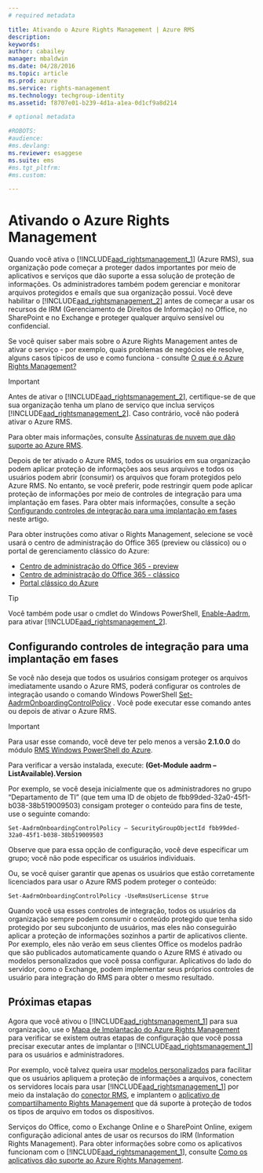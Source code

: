 ```yaml
---
# required metadata

title: Ativando o Azure Rights Management | Azure RMS
description:
keywords:
author: cabailey
manager: mbaldwin
ms.date: 04/28/2016
ms.topic: article
ms.prod: azure
ms.service: rights-management
ms.technology: techgroup-identity
ms.assetid: f8707e01-b239-4d1a-a1ea-0d1cf9a8d214

# optional metadata

#ROBOTS:
#audience:
#ms.devlang:
ms.reviewer: esaggese
ms.suite: ems
#ms.tgt_pltfrm:
#ms.custom:

---
```


# Ativando o Azure Rights Management
Quando você ativa o [!INCLUDE[aad_rightsmanagement_1](../includes/aad_rightsmanagement_1_md.md)] (Azure RMS), sua organização pode começar a proteger dados importantes por meio de aplicativos e serviços que dão suporte a essa solução de proteção de informações. Os administradores também podem gerenciar e monitorar arquivos protegidos e emails que sua organização possui. Você deve habilitar o [!INCLUDE[aad_rightsmanagement_2](../includes/aad_rightsmanagement_2_md.md)] antes de começar a usar os recursos de IRM (Gerenciamento de Direitos de Informação) no Office, no SharePoint e no Exchange e proteger qualquer arquivo sensível ou confidencial.

Se você quiser saber mais sobre o Azure Rights Management antes de ativar o serviço - por exemplo, quais problemas de negócios ele resolve, alguns casos típicos de uso e como funciona - consulte [O que é o Azure Rights Management?](../understand-explore/what-is-azure-rms.md)

> [!IMPORTANT]
> Antes de ativar o [!INCLUDE[aad_rightsmanagement_2](../includes/aad_rightsmanagement_2_md.md)], certifique-se de que sua organização tenha um plano de serviço que inclua serviços [!INCLUDE[aad_rightsmanagement_2](../includes/aad_rightsmanagement_2_md.md)]. Caso contrário, você não poderá ativar o Azure RMS.
>
> Para obter mais informações, consulte [Assinaturas de nuvem que dão suporte ao Azure RMS](../get-started/requirements-subscriptions.md).

Depois de ter ativado o Azure RMS, todos os usuários em sua organização podem aplicar proteção de informações aos seus arquivos e todos os usuários podem abrir (consumir) os arquivos que foram protegidos pelo Azure RMS. No entanto, se você preferir, pode restringir quem pode aplicar proteção de informações por meio de controles de integração para uma implantação em fases. Para obter mais informações, consulte a seção [Configurando controles de integração para uma implantação em fases](#configuring-onboarding-controls-for-a-phased-deployment) neste artigo.

Para obter instruções como ativar o Rights Management, selecione se você usará o centro de administração do Office 365 (preview ou clássico) ou o portal de gerenciamento clássico do Azure:


- [Centro de administração do Office 365 - preview](activate-office365-preview.md)
- [Centro de administração do Office 365 - clássico](activate-office365-classic.md)
- [Portal clássico do Azure](activate-azure-classic.md)

> [!TIP]
> Você também pode usar o cmdlet do Windows PowerShell, [Enable-Aadrm](http://msdn.microsoft.com/library/windowsazure/dn629412.aspx), para ativar [!INCLUDE[aad_rightsmanagement_2](../includes/aad_rightsmanagement_2_md.md)].

## Configurando controles de integração para uma implantação em fases
Se você não deseja que todos os usuários consigam proteger os arquivos imediatamente usando o Azure RMS, poderá configurar os controles de integração usando o comando Windows PowerShell [Set-AadrmOnboardingControlPolicy](http://msdn.microsoft.com/library/azure/dn857521.aspx) . Você pode executar esse comando antes ou depois de ativar o Azure RMS.

> [!IMPORTANT]
> Para usar esse comando, você deve ter pelo menos a versão **2.1.0.0** do módulo [RMS Windows PowerShell do Azure](http://go.microsoft.com/fwlink/?LinkId=257721).
>
> Para verificar a versão instalada, execute: **(Get-Module aadrm –ListAvailable).Version**

Por exemplo, se você deseja inicialmente que os administradores no grupo “Departamento de TI” (que tem uma ID de objeto de fbb99ded-32a0-45f1-b038-38b519009503) consigam proteger o conteúdo para fins de teste, use o seguinte comando:

```
Set-AadrmOnboardingControlPolicy – SecurityGroupObjectId fbb99ded-32a0-45f1-b038-38b519009503
```
Observe que para essa opção de configuração, você deve especificar um grupo; você não pode especificar os usuários individuais.

Ou, se você quiser garantir que apenas os usuários que estão corretamente licenciados para usar o Azure RMS podem proteger o conteúdo:

```
Set-AadrmOnboardingControlPolicy -UseRmsUserLicense $true
```
Quando você usa esses controles de integração, todos os usuários da organização sempre podem consumir o conteúdo protegido que tenha sido protegido por seu subconjunto de usuários, mas eles não conseguirão aplicar a proteção de informações sozinhos a partir de aplicativos cliente. Por exemplo, eles não verão em seus clientes Office os modelos padrão que são publicados automaticamente quando o Azure RMS é ativado ou modelos personalizados que você possa configurar.  Aplicativos do lado do servidor, como o Exchange, podem implementar seus próprios controles de usuário para integração do RMS para obter o mesmo resultado.


## Próximas etapas
Agora que você ativou o [!INCLUDE[aad_rightsmanagement_1](../includes/aad_rightsmanagement_1_md.md)] para sua organização, use o [Mapa de Implantação do Azure Rights Management](../plan-design/deployment-roadmap.md) para verificar se existem outras etapas de configuração que você possa precisar executar antes de implantar o [!INCLUDE[aad_rightsmanagement_1](../includes/aad_rightsmanagement_1_md.md)] para os usuários e administradores. 

Por exemplo, você talvez queira usar [modelos personalizados](configure-custom-templates.md) para facilitar que os usuários apliquem a proteção de informações a arquivos, conectem os servidores locais para usar [!INCLUDE[aad_rightsmanagement_1](../includes/aad_rightsmanagement_1_md.md)] por meio da instalação do [conector RMS](deploy-rms-connector.md), e implantem o [aplicativo de compartilhamento Rights Management](../rms-client/sharing-app-windows.md) que dá suporte à proteção de todos os tipos de arquivo em todos os dispositivos. 

Serviços do Office, como o Exchange Online e o SharePoint Online, exigem configuração adicional antes de usar os recursos do IRM (Information Rights Management). 
Para obter informações sobre como os aplicativos funcionam com o [!INCLUDE[aad_rightsmanagement_1](../includes/aad_rightsmanagement_1_md.md)], consulte [Como os aplicativos dão suporte ao Azure Rights Management](../understand-explore/applications-support.md).



<!--HONumber=Apr16_HO3-->


